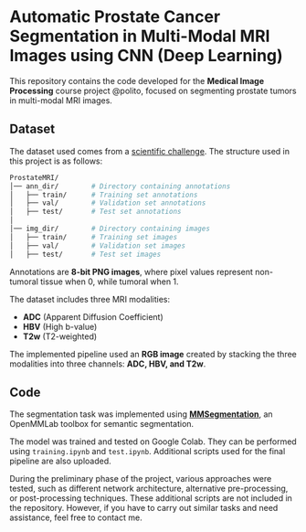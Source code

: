 # Automatic Prostate Cancer Segmentation in Multi-Modal MRI Images using CNN (Deep Learning)

This repository contains the code developed for the **Medical Image Processing** course project @polito, focused on segmenting prostate tumors in multi-modal MRI images.

## Dataset

The dataset used comes from a [scientific challenge](https://doi.org/10.1016/S1470-2045(24)00220-1).
The structure used in this project is as follows:
```bash
ProstateMRI/
│── ann_dir/        # Directory containing annotations
│   ├── train/      # Training set annotations
│   ├── val/        # Validation set annotations
│   ├── test/       # Test set annotations
│
│── img_dir/        # Directory containing images
│   ├── train/      # Training set images
│   ├── val/        # Validation set images
│   ├── test/       # Test set images
```
Annotations are **8-bit PNG images**, where pixel values represent non-tumoral tissue when 0, while tumoral when 1.

The dataset includes three MRI modalities:

- **ADC** (Apparent Diffusion Coefficient)
- **HBV** (High b-value)
- **T2w** (T2-weighted)

The implemented pipeline used an **RGB image** created by stacking the three modalities into three channels: **ADC, HBV, and T2w**.

## Code

The segmentation task was implemented using [**MMSegmentation**](https://github.com/open-mmlab/mmsegmentation), an OpenMMLab toolbox for semantic segmentation.

The model was trained and tested on Google Colab. They can be performed using `training.ipynb` and `test.ipynb`.
Additional scripts used for the final pipeline are also uploaded.

During the preliminary phase of the project, various approaches were tested, such as different network architecture, alternative pre-processing, or post-processing techniques. These additional scripts are not included in the repository. However, if you have to carry out similar tasks and need assistance, feel free to contact me.
